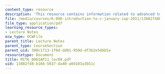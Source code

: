 ```yaml
---
content_type: resource
description: 'This resource contains information related to advanced topics I. '
file: /media/courses/6-096-introduction-to-c-january-iap-2011/13882f48b16656374a40a0d103a3b51c_MIT6_096IAP11_lec09.pdf
file_type: application/pdf
learning_resource_types:
- Lecture Notes
ocw_type: OCWFile
parent_title: Lecture Notes
parent_type: CourseSection
parent_uid: 390c1713-1f0d-dd01-950d-df3b2e546b5a
resourcetype: Document
title: MIT6_096IAP11_lec09.pdf
uid: 13882f48-b166-5637-4a40-a0d103a3b51c
---
```

